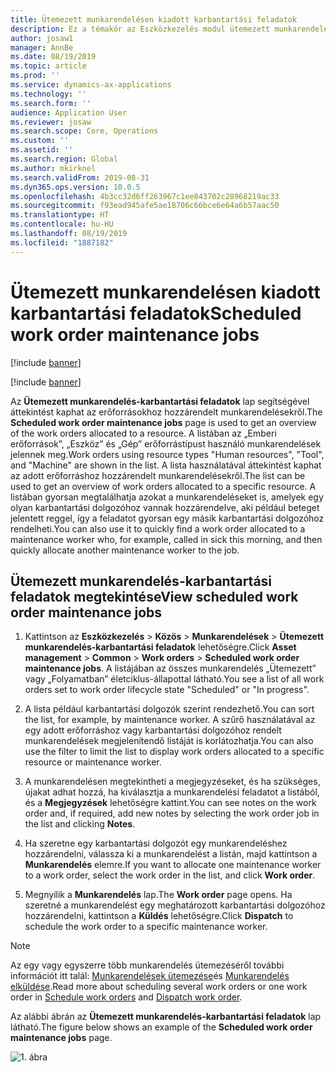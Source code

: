 ```yaml
---
title: Ütemezett munkarendelésen kiadott karbantartási feladatok
description: Ez a témakör az Eszközkezelés modul ütemezett munkarendelés-karbantartási feladatait ismerteti.
author: josaw1
manager: AnnBe
ms.date: 08/19/2019
ms.topic: article
ms.prod: ''
ms.service: dynamics-ax-applications
ms.technology: ''
ms.search.form: ''
audience: Application User
ms.reviewer: josaw
ms.search.scope: Core, Operations
ms.custom: ''
ms.assetid: ''
ms.search.region: Global
ms.author: mkirknel
ms.search.validFrom: 2019-08-31
ms.dyn365.ops.version: 10.0.5
ms.openlocfilehash: 4b3cc32d6ff263967c1ee843702c28968219ac33
ms.sourcegitcommit: f93ead945afe5ae18706c66bce6e64a6b57aac50
ms.translationtype: HT
ms.contentlocale: hu-HU
ms.lasthandoff: 08/19/2019
ms.locfileid: "1887182"
---
```

# <a name="scheduled-work-order-maintenance-jobs"></a><span data-ttu-id="b20f6-103">Ütemezett munkarendelésen kiadott karbantartási feladatok</span><span class="sxs-lookup"><span data-stu-id="b20f6-103">Scheduled work order maintenance jobs</span></span>

[!include [banner](../../includes/banner.md)]

[!include [banner](../../includes/preview-banner.md)]

<span data-ttu-id="b20f6-104">Az **Ütemezett munkarendelés-karbantartási feladatok** lap segítségével áttekintést kaphat az erőforrásokhoz hozzárendelt munkarendelésekről.</span><span class="sxs-lookup"><span data-stu-id="b20f6-104">The **Scheduled work order maintenance jobs** page is used to get an overview of the work orders allocated to a resource.</span></span> <span data-ttu-id="b20f6-105">A listában az „Emberi erőforrások”, „Eszköz” és „Gép” erőforrástípust használó munkarendelések jelennek meg.</span><span class="sxs-lookup"><span data-stu-id="b20f6-105">Work orders using resource types "Human resources", "Tool", and "Machine" are shown in the list.</span></span> <span data-ttu-id="b20f6-106">A lista használatával áttekintést kaphat az adott erőforráshoz hozzárendelt munkarendelésekről.</span><span class="sxs-lookup"><span data-stu-id="b20f6-106">The list can be used to get an overview of work orders allocated to a specific resource.</span></span> <span data-ttu-id="b20f6-107">A listában gyorsan megtalálhatja azokat a munkarendeléseket is, amelyek egy olyan karbantartási dolgozóhoz vannak hozzárendelve, aki például beteget jelentett reggel, így a feladatot gyorsan egy másik karbantartási dolgozóhoz rendelheti.</span><span class="sxs-lookup"><span data-stu-id="b20f6-107">You can also use it to quickly find a work order allocated to a maintenance worker who, for example, called in sick this morning, and then quickly allocate another maintenance worker to the job.</span></span>

## <a name="view-scheduled-work-order-maintenance-jobs"></a><span data-ttu-id="b20f6-108">Ütemezett munkarendelés-karbantartási feladatok megtekintése</span><span class="sxs-lookup"><span data-stu-id="b20f6-108">View scheduled work order maintenance jobs</span></span>

1. <span data-ttu-id="b20f6-109">Kattintson az **Eszközkezelés** > **Közös** > **Munkarendelések** > **Ütemezett munkarendelés-karbantartási feladatok** lehetőségre.</span><span class="sxs-lookup"><span data-stu-id="b20f6-109">Click **Asset management** > **Common** > **Work orders** > **Scheduled work order maintenance jobs**.</span></span> <span data-ttu-id="b20f6-110">A listájában az összes munkarendelés „Ütemezett” vagy „Folyamatban” életciklus-állapottal látható.</span><span class="sxs-lookup"><span data-stu-id="b20f6-110">You see a list of all work orders set to work order lifecycle state "Scheduled" or "In progress".</span></span>

2. <span data-ttu-id="b20f6-111">A lista például karbantartási dolgozók szerint rendezhető.</span><span class="sxs-lookup"><span data-stu-id="b20f6-111">You can sort the list, for example, by maintenance worker.</span></span> <span data-ttu-id="b20f6-112">A szűrő használatával az egy adott erőforráshoz vagy karbantartási dolgozóhoz rendelt munkarendelések megjelenítendő listáját is korlátozhatja.</span><span class="sxs-lookup"><span data-stu-id="b20f6-112">You can also use the filter to limit the list to display work orders allocated to a specific resource or maintenance worker.</span></span>

3. <span data-ttu-id="b20f6-113">A munkarendelésen megtekintheti a megjegyzéseket, és ha szükséges, újakat adhat hozzá, ha kiválasztja a munkarendelési feladatot a listából, és a **Megjegyzések** lehetőségre kattint.</span><span class="sxs-lookup"><span data-stu-id="b20f6-113">You can see notes on the work order and, if required, add new notes by selecting the work order job in the list and clicking **Notes**.</span></span>

4. <span data-ttu-id="b20f6-114">Ha szeretne egy karbantartási dolgozót egy munkarendeléshez hozzárendelni, válassza ki a munkarendelést a listán, majd kattintson a **Munkarendelés** elemre.</span><span class="sxs-lookup"><span data-stu-id="b20f6-114">If you want to allocate one maintenance worker to a work order, select the work order in the list, and click **Work order**.</span></span>

5. <span data-ttu-id="b20f6-115">Megnyílik a **Munkarendelés** lap.</span><span class="sxs-lookup"><span data-stu-id="b20f6-115">The **Work order** page opens.</span></span> <span data-ttu-id="b20f6-116">Ha szeretné a munkarendelést egy meghatározott karbantartási dolgozóhoz hozzárendelni, kattintson a **Küldés** lehetőségre.</span><span class="sxs-lookup"><span data-stu-id="b20f6-116">Click **Dispatch** to schedule the work order to a specific maintenance worker.</span></span>

>[!NOTE]
><span data-ttu-id="b20f6-117">Az egy vagy egyszerre több munkarendelés ütemezéséről további információt itt talál: [Munkarendelések ütemezése](../work-order-scheduling/schedule-work-orders.md)és [Munkarendelés elküldése](../work-order-scheduling/dispatch-work-order.md).</span><span class="sxs-lookup"><span data-stu-id="b20f6-117">Read more about scheduling several work orders or one work order in [Schedule work orders](../work-order-scheduling/schedule-work-orders.md) and [Dispatch work order](../work-order-scheduling/dispatch-work-order.md).</span></span>

<span data-ttu-id="b20f6-118">Az alábbi ábrán az **Ütemezett munkarendelés-karbantartási feladatok** lap látható.</span><span class="sxs-lookup"><span data-stu-id="b20f6-118">The figure below shows an example of the **Scheduled work order maintenance jobs** page.</span></span>

![1. ábra](media/07-work-order-scheduling.png)

